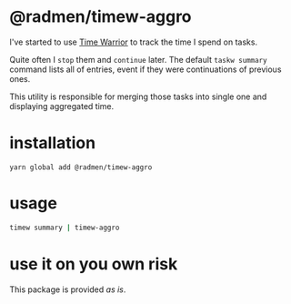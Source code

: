 # @radmen/timew-aggro

I've started to use [Time Warrior](https://taskwarrior.org/docs/timewarrior/index.html) to track the time I spend on tasks.

Quite often I `stop` them and `continue` later. The default `taskw summary` command lists all of entries, event if they were continuations of previous ones.

This utility is responsible for merging those tasks into single one and displaying aggregated time.

# installation

```
yarn global add @radmen/timew-aggro
```

# usage

```bash
timew summary | timew-aggro
```

# use it on you own risk

This package is provided _as is_.
